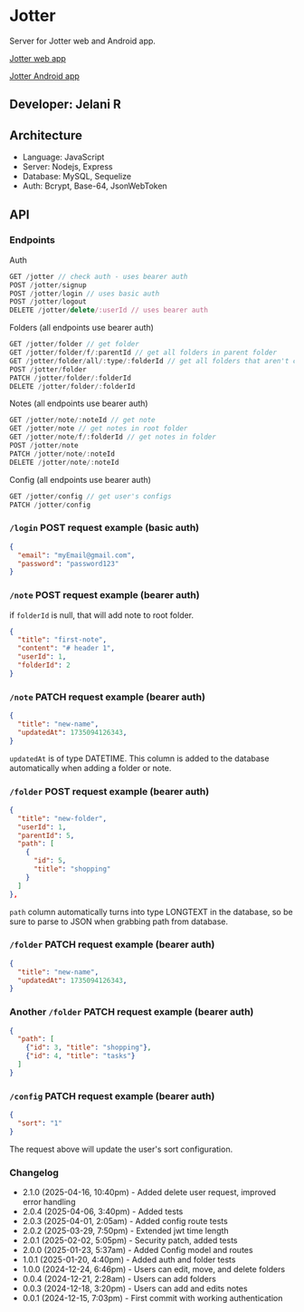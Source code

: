 # Jotter

Server for Jotter web and Android app.

[Jotter web app](https://github.com/jchips/jotter)

[Jotter Android app](https://github.com/jchips/jotter-rn)

## Developer: Jelani R

## Architecture

- Language: JavaScript
- Server: Nodejs, Express
- Database: MySQL, Sequelize
- Auth: Bcrypt, Base-64, JsonWebToken

## API

### Endpoints

Auth

```javascript
GET /jotter // check auth - uses bearer auth
POST /jotter/signup
POST /jotter/login // uses basic auth
POST /jotter/logout
DELETE /jotter/delete/:userId // uses bearer auth
```

Folders (all endpoints use bearer auth)

```javascript
GET /jotter/folder // get folder
GET /jotter/folder/f/:parentId // get all folders in parent folder
GET /jotter/folder/all/:type/:folderId // get all folders that aren't current folder and that don't contain the current folder in the path (all outside folders)
POST /jotter/folder
PATCH /jotter/folder/:folderId
DELETE /jotter/folder/:folderId
```

Notes (all endpoints use bearer auth)

```javascript
GET /jotter/note/:noteId // get note
GET /jotter/note // get notes in root folder
GET /jotter/note/f/:folderId // get notes in folder
POST /jotter/note
PATCH /jotter/note/:noteId
DELETE /jotter/note/:noteId
```

Config (all endpoints use bearer auth)

```javascript
GET /jotter/config // get user's configs
PATCH /jotter/config
```

### `/login` POST request example (basic auth)

```json
{
  "email": "myEmail@gmail.com",
  "password": "password123"
}
```

### `/note` POST request example (bearer auth)

if `folderId` is null, that will add note to root folder.

```json
{
  "title": "first-note",
  "content": "# header 1",
  "userId": 1,
  "folderId": 2
}
```

### `/note` PATCH request example (bearer auth)

```json
{
  "title": "new-name",
  "updatedAt": 1735094126343,
}
```

`updatedAt` is of type DATETIME. This column is added to the database automatically when adding a folder or note.

### `/folder` POST request example (bearer auth)

```json
{
  "title": "new-folder",
  "userId": 1,
  "parentId": 5,
  "path": [
    {
      "id": 5,
      "title": "shopping"
    }
  ]
},
```

`path` column automatically turns into type LONGTEXT in the database, so be sure to parse to JSON when grabbing path from database.

### `/folder` PATCH request example (bearer auth)

```json
{
  "title": "new-name",
  "updatedAt": 1735094126343,
}
```

### Another `/folder` PATCH request example (bearer auth)

```json
{
  "path": [
    {"id": 3, "title": "shopping"},
    {"id": 4, "title": "tasks"}
  ]
}
```

### `/config` PATCH request example (bearer auth)

```json
{
  "sort": "1"
}
```

The request above will update the user's sort configuration.

### Changelog

- 2.1.0 (2025-04-16, 10:40pm) - Added delete user request, improved error handling
- 2.0.4 (2025-04-06, 3:40pm) - Added tests
- 2.0.3 (2025-04-01, 2:05am) - Added config route tests
- 2.0.2 (2025-03-29, 7:50pm) - Extended jwt time length
- 2.0.1 (2025-02-02, 5:05pm) - Security patch, added tests
- 2.0.0 (2025-01-23, 5:37am) - Added Config model and routes
- 1.0.1 (2025-01-20, 4:40pm) - Added auth and folder tests
- 1.0.0 (2024-12-24, 6:46pm) - Users can edit, move, and delete folders
- 0.0.4 (2024-12-21, 2:28am) - Users can add folders
- 0.0.3 (2024-12-18, 3:20pm) - Users can add and edits notes
- 0.0.1 (2024-12-15, 7:03pm) - First commit with working authentication
